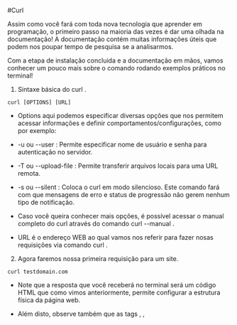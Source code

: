 #Curl

Assim como você fará com toda nova tecnologia que aprender em programação, o primeiro passo na maioria das vezes é dar uma olhada na documentação! A documentação contém muitas informações úteis que podem nos poupar tempo de pesquisa se a analisarmos.

Com a etapa de instalação concluida e a documentação em mãos, vamos conhecer um pouco mais sobre o comando rodando exemplos práticos no terminal!

1. Sintaxe básica do curl .

```
curl [OPTIONS] [URL]
```

* Options aqui podemos especificar diversas opções que nos permitem acessar informações e definir comportamentos/configurações, como por exemplo:

 * -u ou --user : Permite especificar nome de usuário e senha para autenticação no servidor.

 * -T ou --upload-file : Permite transferir arquivos locais para uma URL remota.

 * -s ou --silent : Coloca o curl em modo silencioso. Este comando fará com que mensagens de erro e status de progressão não gerem nenhum tipo de notificação.

 * Caso você queira conhecer mais opções, é possível acessar o manual completo do curl através do comando curl --manual .

* URL é o endereço WEB ao qual vamos nos referir para fazer nosas requisições via comando curl .

2. Agora faremos nossa primeira requisição para um site.


```
curl testdomain.com
```

* Note que a resposta que você receberá no terminal será um código HTML que como vimos anteriormente, permite configurar a estrutura física da página web.

* Além disto, observe também que as tags <html> , <head> , <title> , <body> e <h1> estão presentes na resposta. A tag <h1> foi vista anteriormente no conteúdo e representa o título principal. As demais tags nós veremos com mais detalhes no próximo bloco de conteúdo. 🚀

3. Nesta próxima etapa, utilizaremos uma option do comando curl , conhecida como --head . Ela nos permitirá ter acesso a todo cabeçalho da página. Não se preocupe em entender todos os detalhes, vários pontos que estão presentes nesta resposta serão vistos por você com profundidade ao longo do curso!

```
curl --head https://www.betrybe.com/
```

* Nesta requisição ao site da trybe, recebemos algumas informações como por exemplo:

 * Status da requisição : está representado pelo número 200, e nos informa que nossa requisição foi feita com sucesso.

 * Server : Servidor Web para onde as requisições estão sendo feitas.

 * Content-type : Especifica como os dados são representados. Neste caso, text/html .

4. Por fim, veremos como podemos fazer uma requisição de download para uma URL específica, utilizando a option -O . A partir desta requisição você terá acesso ao arquivo localmente, no diretório em que o terminal está rodando.

```
curl -O https://uploads-ssl.webflow.com/5dbd9ce75ad64f24b67f0932/5dbdd9165ad64f5e29811c52_BRAND3.png
```

* Note que o arquivo em sua máquina terá o mesmo nome do arquivo remoto. É comum que as nomenclaturas de arquivos remotos não sejam descritivas. Para resolver este problema, podemos utilizar uma segunda option do comando curl que nos permitirá nomear o arquivo da forma que desejarmos.

```
curl -o trybe_logo.png https://uploads-ssl.webflow.com/5dbd9ce75ad64f24b67f0932/5dbdd9165ad64f5e29811c52_BRAND3.png
```

* Observe que agora o download foi feito com o nome trybe_logo.png .

Interessante quanta informação conseguimos acessar através de comandos simples no terminal não é mesmo? Existem diversas outras options que podem ser utilizadas via comando curl , porém, não nos aprofundaremos neste conteúdo por agora.

Se você quiser se aprofundar mais, alguns exercícios e um artigo sobre curl foram separados na na seção de Recursos Adicionais . A leitura do artigo e realização dos exercícios é opcional, e é mais uma forma de você colocar em prática todos os conceitos que viu até aqui, além de refletir sobre eles enquanto cria as requisições usando o terminal. 💻🐁

